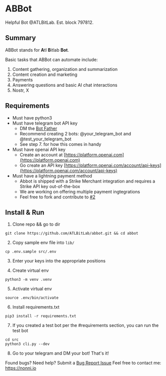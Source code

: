 # ABBot
Helpful Bot @ATLBitLab. Est. block 797812.

## Summary
ABBot stands for **A**tl **B**itlab **Bot**. 

Basic tasks that ABBot can automate include:
1. Content gathering, organization and summarization
2. Content creation and marketing
3. Payments
4. Answering questions and basic AI chat interactions
5. Nostr, X

## Requirements
- Must have python3
- Must have telegram bot API key
  - DM the [Bot Father](https://www.telegram.me/BotFather)
  - Recommend creating 2 bots: @your_telegram_bot and @test_your_telegram_bot
  - See step 7. for how this comes in handy
- Must have openai API key
  - Create an account at [https://platform.openai.com](https://platform.openai.com) 
  - Go create an API key [https://platform.openai.com/account/api-keys](https://platform.openai.com/account/api-keys)
- Must have a lightning payment method
  - Abbot is shipped with a Strike Merchant integration and requires a Strike API key out-of-the-box
  - We are working on offering multiple payment ingtegrations
  - Feel free to fork and contribute to [#2](https://github.com/ATLBitLab/abbot/issues/2)

## Install & Run
1. Clone repo && go to dir
```
git clone https://github.com/ATLBitLab/abbot.git && cd abbot
```

2. Copy sample env file into `lib/`
```
cp .env.sample src/.env
```

3. Enter your keys into the appropriate positions

4. Create virtual env
```
python3 -m venv .venv
```

5. Activate virtual env
```
source .env/bin/activate
```

6. Install requirements.txt
```
pip3 install -r requirements.txt
```

7. If you created a test bot per the #requirements section, you can run the test bot
```
cd src
python3 cli.py --dev
```

8. Go to your telegram and DM your bot! That's it!

Found bugs? Need help? Submit a [Bug Report Issue](https://github.com/ATLBitLab/abbot/issues/new?assignees=&labels=&projects=&template=bug_report.md&title=)
Feel free to contact me: https://nonni.io
